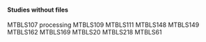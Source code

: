 #### Studies without files
MTBLS107 processing
MTBLS109
MTBLS111
MTBLS148
MTBLS149
MTBLS162
MTBLS169
MTBLS20
MTBLS218
MTBLS61
